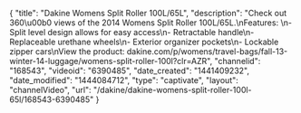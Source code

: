 {
    "title": "Dakine Womens Split Roller 100L\/65L",
    "description": "Check out 360\u00b0 views of the 2014 Womens Split Roller 100L\/65L.\nFeatures: \n- Split level design allows for easy access\n- Retractable handle\n- Replaceable urethane wheels\n- Exterior organizer pockets\n- Lockable zipper cars\nView the product: dakine.com\/p\/womens\/travel-bags\/fall-13-winter-14-luggage\/womens-split-roller-100l?clr=AZR",
    "channelid": "168543",
    "videoid": "6390485",
    "date_created": "1441409232",
    "date_modified": "1444084712",
    "type": "captivate",
    "layout": "channelVideo",
    "url": "\/dakine\/dakine-womens-split-roller-100l-65l\/168543-6390485"
}